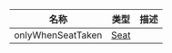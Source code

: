 | 名称 | 类型 | 描述 |
| ----------- | ----------- | ----------- |
| onlyWhenSeatTaken | [Seat](/Documents/Components/Vehicle/Seat.md) |  |
